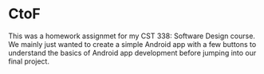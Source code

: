 # CtoF
This was a homework assignmet for my CST 338: Software Design course. We mainly just wanted to create a simple Android app 
with a few buttons to understand the basics of Android app development before jumping into our final project. 
